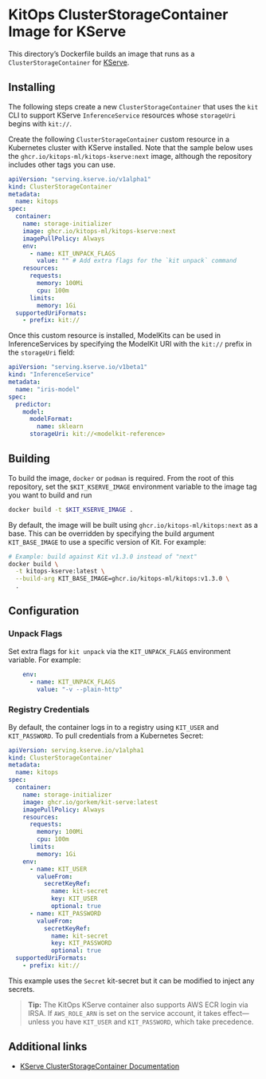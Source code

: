 # KitOps ClusterStorageContainer Image for KServe

This directory’s Dockerfile builds an image that runs as a `ClusterStorageContainer` for [KServe](https://kserve.github.io/website/master/).

## Installing

The following steps create a new `ClusterStorageContainer` that uses the `kit` CLI to support KServe `InferenceService` resources whose `storageUri` begins with `kit://`.

Create the following `ClusterStorageContainer` custom resource in a Kubernetes cluster with KServe installed. Note that the sample below uses the `ghcr.io/kitops-ml/kitops-kserve:next` image, although the repository includes other tags you can use.

```yaml
apiVersion: "serving.kserve.io/v1alpha1"
kind: ClusterStorageContainer
metadata:
  name: kitops
spec:
  container:
    name: storage-initializer
    image: ghcr.io/kitops-ml/kitops-kserve:next
    imagePullPolicy: Always
    env:
      - name: KIT_UNPACK_FLAGS
        value: "" # Add extra flags for the `kit unpack` command
    resources:
      requests:
        memory: 100Mi
        cpu: 100m
      limits:
        memory: 1Gi
  supportedUriFormats:
    - prefix: kit://
```

Once this custom resource is installed, ModelKits can be used in InferenceServices by specifying the ModelKit URI with the `kit://` prefix in the `storageUri` field:

```yaml
apiVersion: "serving.kserve.io/v1beta1"
kind: "InferenceService"
metadata:
  name: "iris-model"
spec:
  predictor:
    model:
      modelFormat:
        name: sklearn
      storageUri: kit://<modelkit-reference>
```

## Building

To build the image, `docker` or `podman` is required. From the root of this repository, set the `$KIT_KSERVE_IMAGE`  environment variable to the image tag you want to build and run

```bash
docker build -t $KIT_KSERVE_IMAGE .
```

By default, the image will be built using `ghcr.io/kitops-ml/kitops:next` as a base. This can be overridden by specifying the build argument `KIT_BASE_IMAGE` to use a specific version of Kit. For example:

```bash
# Example: build against Kit v1.3.0 instead of "next"
docker build \
  -t kitops-kserve:latest \
  --build-arg KIT_BASE_IMAGE=ghcr.io/kitops-ml/kitops:v1.3.0 \
  .
```

## Configuration

### Unpack Flags

Set extra flags for `kit unpack` via the `KIT_UNPACK_FLAGS` environment variable. For example:

```yaml
    env:
      - name: KIT_UNPACK_FLAGS
        value: "-v --plain-http"
```

### Registry Credentials

By default, the container logs in to a registry using `KIT_USER` and `KIT_PASSWORD`. To pull credentials from a Kubernetes Secret:

```yaml
apiVersion: serving.kserve.io/v1alpha1
kind: ClusterStorageContainer
metadata:
  name: kitops
spec:
  container:
    name: storage-initializer
    image: ghcr.io/gorkem/kit-serve:latest
    imagePullPolicy: Always
    resources:
      requests:
        memory: 100Mi
        cpu: 100m
      limits:
        memory: 1Gi
    env:
      - name: KIT_USER
        valueFrom:
          secretKeyRef:
            name: kit-secret
            key: KIT_USER
            optional: true
      - name: KIT_PASSWORD
        valueFrom:
          secretKeyRef:
            name: kit-secret
            key: KIT_PASSWORD
            optional: true
  supportedUriFormats:
    - prefix: kit://
```

This example uses the `Secret` kit-secret but it can be modified to inject any secrets.

> **Tip:** The KitOps KServe container also supports AWS ECR login via IRSA. If `AWS_ROLE_ARN` is set on the service account, it takes effect—unless you have `KIT_USER` and `KIT_PASSWORD`, which take precedence.

## Additional links

* [KServe ClusterStorageContainer Documentation](https://kserve.github.io/website/master/modelserving/storage/storagecontainers/)
